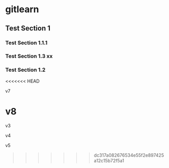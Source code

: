 # gitlearn

## Test Section 1


### Test Section 1.1.1



### Test Section 1.3 xx

### Test Section 1.2

<<<<<<< HEAD

v7

v8
=======
v3

v4


v5
>>>>>>> dc317a082676534e55f2e897425a12c15b72f5a1
